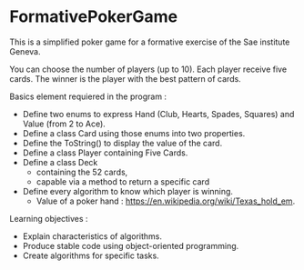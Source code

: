 # FormativePokerGame

This is a simplified poker game for a formative exercise of the Sae institute Geneva.

You can choose the number of players (up to 10). 
Each player receive five cards.
The winner is the player with the best pattern of cards. 

Basics element requiered in the program :  
* Define two enums to express Hand (Club, Hearts, Spades, Squares) and Value (from 2 to Ace).  
 * Define a class Card using those enums into two properties.  
 * Define the ToString() to display the value of the card.  
 * Define a class Player containing Five Cards.  
 * Define a class Deck  
    * containing the 52 cards,  
     * capable via a method to return a specific card  
 * Define every algorithm to know which player is winning.  
    * Value of a poker hand : https://en.wikipedia.org/wiki/Texas_hold_em.  
        
Learning objectives :  
* Explain characteristics of algorithms.
* Produce stable code using object-oriented programming.
* Create algorithms for specific tasks. 
